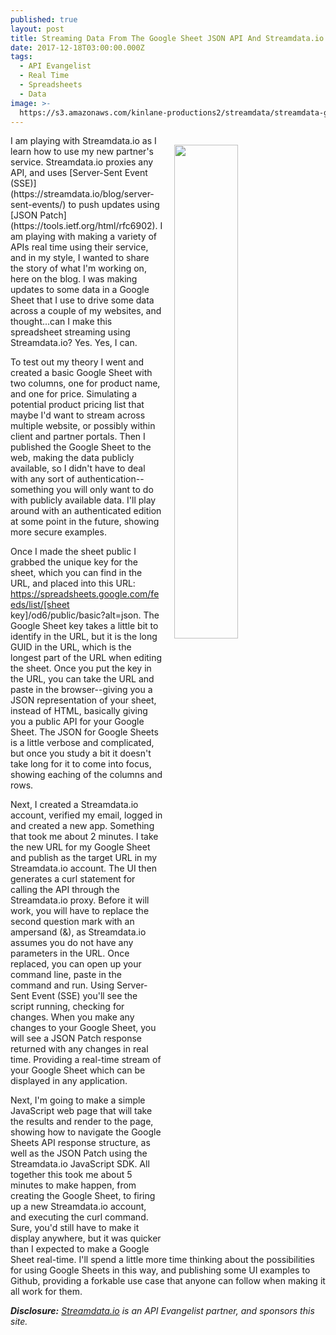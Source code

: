 ```yaml
---
published: true
layout: post
title: Streaming Data From The Google Sheet JSON API And Streamdata.io
date: 2017-12-18T03:00:00.000Z
tags:
  - API Evangelist
  - Real Time
  - Spreadsheets
  - Data
image: >-
  https://s3.amazonaws.com/kinlane-productions2/streamdata/streamdata-google-sheet.png
---
```

<p><a href="https://streamdata.io"><img src="https://s3.amazonaws.com/kinlane-productions2/streamdata/streamdata-google-sheet.png" align="right" width="45%" style="padding: 15px;" /></a></p>I am playing with Streamdata.io as I learn how to use my new partner's service. Streamdata.io proxies any API, and uses [Server-Sent Event (SSE)](https://streamdata.io/blog/server-sent-events/) to push updates using [JSON Patch](https://tools.ietf.org/html/rfc6902). I am playing with making a variety of APIs real time using their service, and in my style, I wanted to share the story of what I'm working on, here on the blog. I was making updates to some data in a Google Sheet that I use to drive some data across a couple of my websites, and thought...can I make this spreadsheet streaming using Streamdata.io? Yes. Yes, I can.

To test out my theory I went and created a basic Google Sheet with two columns, one for product name, and one for price. Simulating a potential product pricing list that maybe I'd want to stream across multiple website, or possibly within client and partner portals. Then I published the Google Sheet to the web, making the data publicly available, so I didn't have to deal with any sort of authentication--something you will only want to do with publicly available data. I'll play around with an authenticated edition at some point in the future, showing more secure examples.

Once I made the sheet public I grabbed the unique key for the sheet, which you can find in the URL, and placed into this URL: https://spreadsheets.google.com/feeds/list/[sheet key]/od6/public/basic?alt=json. The Google Sheet key takes a little bit to identify in the URL, but it is the long GUID in the URL, which is the longest part of the URL when editing the sheet. Once you put the key in the URL, you can take the URL and paste in the browser--giving you a JSON representation of your sheet, instead of HTML, basically giving you a public API for your Google Sheet. The JSON for Google Sheets is a little verbose and complicated, but once you study a bit it doesn't take long for it to come into focus, showing eaching of the columns and rows.

Next, I created a Streamdata.io account, verified my email, logged in and created a new app. Something that took me about 2 minutes. I take the new URL for my Google Sheet and publish as the target URL in my Streamdata.io account. The UI then generates a curl statement for calling the API through the Streamdata.io proxy. Before it will work, you will have to replace the second question mark with an ampersand (&), as Streamdata.io assumes you do not have any parameters in the URL. Once replaced, you can open up your command line, paste in the command and run. Using Server-Sent Event (SSE) you'll see the script running, checking for changes. When you make any changes to your Google Sheet, you will see a JSON Patch response returned with any changes in real time. Providing a real-time stream of your Google Sheet which can be displayed in any application.

Next, I'm going to make a simple JavaScript web page that will take the results and render to the page, showing how to navigate the Google Sheets API response structure, as well as the JSON Patch using the Streamdata.io JavaScript SDK. All together this took me about 5 minutes to make happen, from creating the Google Sheet, to firing up a new Streamdata.io account, and executing the curl command. Sure, you'd still have to make it display anywhere, but it was quicker than I expected to make a Google Sheet real-time. I'll spend a little more time thinking about the possibilities for using Google Sheets in this way, and publishing some UI examples to Github, providing a forkable use case that anyone can follow when making it all work for them.

_**Disclosure:** [Streamdata.io](https://streamdata.io) is an API Evangelist partner, and sponsors this site._
